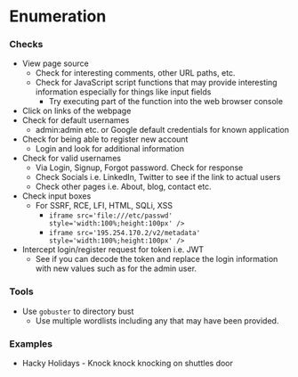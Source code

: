 # Enumeration

### Checks

* View page source
  * Check for interesting comments, other URL paths, etc.
  * Check for JavaScript script functions that may provide interesting information especially for things like input fields
    * Try executing part of the function into the web browser console
* Click on links of the webpage
* Check for default usernames
  * admin:admin etc. or Google default credentials for known application
* Check for being able to register new account
  * Login and look for additional information
* Check for valid usernames
  * Via Login, Signup, Forgot password. Check for response
  * Check Socials i.e. LinkedIn, Twitter to see if the link to actual users
  * Check other pages i.e. About, blog, contact etc.
* Check input boxes
  * For SSRF, RCE, LFI, HTML, SQLi, XSS
    * `iframe src='file:///etc/passwd' style='width:100%;height:100px' />`
    * `iframe src='195.254.170.2/v2/metadata' style='width:100%;height:100px' />`
* Intercept login/register request for token i.e. JWT
  * See if you can decode the token and replace the login information with new values such as for the admin user.

### Tools

* Use `gobuster` to directory bust
  * Use multiple wordlists including any that may have been provided.

###

### Examples

* Hacky Holidays - Knock knock knocking on shuttles door
